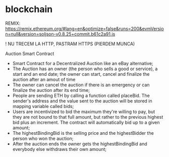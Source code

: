 # blockchain

REMIX: https://remix.ethereum.org/#lang=en&optimize=false&runs=200&evmVersion=null&version=soljson-v0.8.25+commit.b61c2a91.js

! NU TRECEM LA HTTP, PASTRAM HTTPS (PIERDEM MUNCA)

Auction Smart Contract
* Smart Contract for a Decentralized Auction like an eBay alternative;
* The Auction has an owner (the person who sells a good or service), a start and an end date; the owner can start, cancel and finalize the auction after an amout of time
* The owner can cancel the auction if there is an emergency or can finalize the auction after its end time;
* People are sending ETH by calling a function called placeBid. The sender's address and the value sent to the auction will be stored in mapping variable called bids;
* Users are incentivized to bid the maximum they're willing to pay, but they are not bound to that full amount, but rather to the previous highest bid plus an increment. The contract will automatically bid up to a given amount;
* The highestBindingBid is the selling price and the highestBidder the person who won the auction;
* After the auction ends the owner gets the highestBindingBid and everybody else withdraws their own amount;
